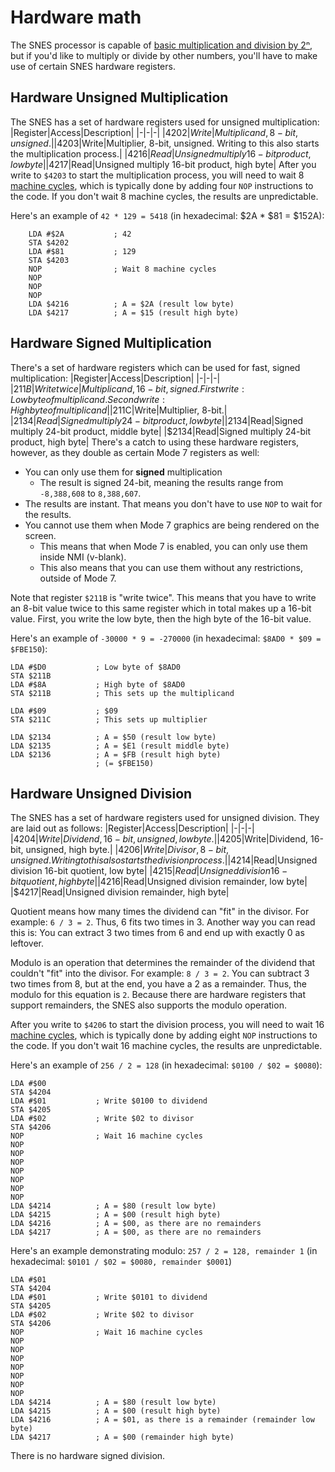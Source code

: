 # Hardware math
The SNES processor is capable of [basic multiplication and division by 2ⁿ](../math/shift.md), but if you'd like to multiply or divide by other numbers, you'll have to make use of certain SNES hardware registers.

## Hardware Unsigned Multiplication
The SNES has a set of hardware registers used for unsigned multiplication:
|Register|Access|Description|
|-|-|-|
|$4202|Write|Multiplicand, 8-bit, unsigned.|
|$4203|Write|Multiplier, 8-bit, unsigned. Writing to this also starts the multiplication process.|
|$4216|Read|Unsigned multiply 16-bit product, low byte|
|$4217|Read|Unsigned multiply 16-bit product, high byte|
After you write to `$4203` to start the multiplication process, you will need to wait 8 [machine cycles](../indepth/cycles.md), which is typically done by adding four `NOP` instructions to the code. If you don't wait 8 machine cycles, the results are unpredictable.

Here's an example of `42 * 129 = 5418` (in hexadecimal: $2A * $81 = $152A):
```
	LDA #$2A           ; 42
	STA $4202
	LDA #$81           ; 129
	STA $4203
	NOP                ; Wait 8 machine cycles
	NOP
	NOP
	NOP
	LDA $4216          ; A = $2A (result low byte)
	LDA $4217          ; A = $15 (result high byte)
```


## Hardware Signed Multiplication
There's a set of hardware registers which can be used for fast, signed multiplication:
|Register|Access|Description|
|-|-|-|
|$211B|Write twice|Multiplicand, 16-bit, signed. First write: Low byte of multiplicand. Second write: High byte of multiplicand|
|$211C|Write|Multiplier, 8-bit.|
|$2134|Read|Signed multiply 24-bit product, low byte|
|$2134|Read|Signed multiply 24-bit product, middle byte|
|$2134|Read|Signed multiply 24-bit product, high byte|
There's a catch to using these hardware registers, however, as they double as certain Mode 7 registers as well:

- You can only use them for **signed** multiplication
  - The result is signed 24-bit, meaning the results range from `-8,388,608` to `8,388,607`.
- The results are instant. That means you don't have to use `NOP` to wait for the results.
- You cannot use them when Mode 7 graphics are being rendered on the screen.
  - This means that when Mode 7 is enabled, you can only use them inside NMI (v-blank).
  - This also means that you can use them without any restrictions, outside of Mode 7.

Note that register `$211B` is "write twice". This means that you have to write an 8-bit value twice to this same register which in total makes up a 16-bit value. First, you write the low byte, then the high byte of the 16-bit value.

Here's an example of `-30000 * 9 = -270000` (in hexadecimal: `$8AD0 * $09 = $FBE150`):

```
LDA #$D0           ; Low byte of $8AD0
STA $211B
LDA #$8A           ; High byte of $8AD0
STA $211B          ; This sets up the multiplicand

LDA #$09           ; $09
STA $211C          ; This sets up multiplier

LDA $2134          ; A = $50 (result low byte)
LDA $2135          ; A = $E1 (result middle byte)
LDA $2136          ; A = $FB (result high byte)
                   ; (= $FBE150)
```
## Hardware Unsigned Division
The SNES has a set of hardware registers used for unsigned division. They are laid out as follows:
|Register|Access|Description|
|-|-|-|
|$4204|Write|Dividend, 16-bit, unsigned, low byte.|
|$4205|Write|Dividend, 16-bit, unsigned, high byte.|
|$4206|Write|Divisor, 8-bit, unsigned. Writing to this also starts the division process.|
|$4214|Read|Unsigned division 16-bit quotient, low byte|
|$4215|Read|Unsigned division 16-bit quotient, high byte|
|$4216|Read|Unsigned division remainder, low byte|
|$4217|Read|Unsigned division remainder, high byte|

Quotient means how many times the dividend can "fit" in the divisor. For example: `6 / 3 = 2`. Thus, 6 fits two times in 3. Another way you can read this is: You can extract 3 two times from 6 and end up with exactly 0 as leftover.

Modulo is an operation that determines the remainder of the dividend that couldn't "fit" into the divisor. For example: `8 / 3 = 2`. You can subtract 3 two times from 8, but at the end, you have a 2 as a remainder. Thus, the modulo for this equation is `2`. Because there are hardware registers that support remainders, the SNES also supports the modulo operation.

After you write to `$4206` to start the division process, you will need to wait 16 [machine cycles](../indepth/cycles.md), which is typically done by adding eight `NOP` instructions to the code. If you don't wait 16 machine cycles, the results are unpredictable.

Here's an example of `256 / 2 = 128` (in hexadecimal: `$0100 / $02 = $0080`):
```
LDA #$00
STA $4204
LDA #$01           ; Write $0100 to dividend
STA $4205
LDA #$02           ; Write $02 to divisor
STA $4206
NOP                ; Wait 16 machine cycles
NOP
NOP
NOP
NOP
NOP
NOP
NOP
LDA $4214          ; A = $80 (result low byte)
LDA $4215          ; A = $00 (result high byte)
LDA $4216          ; A = $00, as there are no remainders
LDA $4217          ; A = $00, as there are no remainders
```

Here's an example demonstrating modulo: `257 / 2 = 128, remainder 1` (in hexadecimal: `$0101 / $02 = $0080, remainder $0001`)
```
LDA #$01
STA $4204
LDA #$01           ; Write $0101 to dividend
STA $4205
LDA #$02           ; Write $02 to divisor
STA $4206
NOP                ; Wait 16 machine cycles
NOP
NOP
NOP
NOP
NOP
NOP
NOP
LDA $4214          ; A = $80 (result low byte)
LDA $4215          ; A = $00 (result high byte)
LDA $4216          ; A = $01, as there is a remainder (remainder low byte)
LDA $4217          ; A = $00 (remainder high byte)
```

There is no hardware signed division.